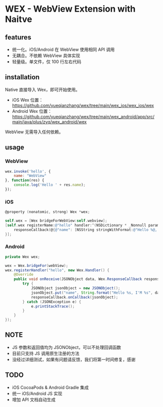# WEX - WebView Extension with Naitve

## features

- 统一化。iOS/Android 在 WebView 使用相同 API 调用    
- 无耦合。不依赖 WebView 具体实现    
- 轻量级。单文件，仅 100 行左右代码

## installation

Native 直接导入 Wex，即可开始使用。    
- iOS Wex 位置： https://github.com/yueqianzhang/wex/tree/main/wex_ios/wex_ios/wex    
- Android Wex 位置：https://github.com/yueqianzhang/wex/tree/main/wex_android/app/src/main/java/plus/zyq/wex_android/wex    

WebView 无需导入任何依赖。    

## usage

### WebView

```javascript
wex.invoke('hello', {
    name: "WebView"
}, function(res) {
    console.log('Hello ' + res.name);
});
```

### iOS

```objectivec
@property (nonatomic, strong) Wex *wex;

self.wex = [Wex bridgeForWebView:self.webview];
[self.wex registerName:@"hello" handler:^(NSDictionary * _Nonnull params, WexResponseCallback  _Nonnull responseCallback) {
    responseCallback(@{@"name": [NSString stringWithFormat:@"Hello %@, I'M %@", params[@"name"], @"native"]});
}];
```

### Android

```java
private Wex wex;

wex = Wex.bridgeFor(webView);
wex.registerHandler("hello", new Wex.Handler() {
    @Override
    public void onReceive(JSONObject data, Wex.ResponseCallback responseCallback) {
        try {
            JSONObject jsonObject = new JSONObject();
            jsonObject.put("name", String.format("Hello %s, I'M %s", data.optString("name"), "native"));
            responseCallback.onCallback(jsonObject);
        } catch (JSONException e) {
            e.printStackTrace();
        }
    }
});
```

## NOTE
- JS 参数和返回值均为 JSONObject，可以不处理回调函数
- 目前只支持 JS 调用原生注册的方法
- 没经过详细测试，如果有问题请反馈，我们将第一时间修复，感谢

## TODO
- iOS CocoaPods & Android Gradle 集成
- 统一 iOS/Android JS 实现
- 增加 API 文档自动生成
